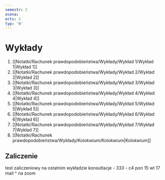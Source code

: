 ```yaml
---
semestr: 2
ocena: 
ects: 2
typ: 'W'
---
```


# Wykłady
1. [[Notatki/Rachunek prawdopodobieństwa/Wykłady/Wykład 1/Wykład 1|Wykład 1]]
2. [[Notatki/Rachunek prawdopodobieństwa/Wykłady/Wykład 2/Wykład 2|Wykład 2]]
3. [[Notatki/Rachunek prawdopodobieństwa/Wykłady/Wykład 3/Wykład 3|Wykład 3]]
4. [[Notatki/Rachunek prawdopodobieństwa/Wykłady/Wykład 4/Wykład 4|Wykład 4]]
5. [[Notatki/Rachunek prawdopodobieństwa/Wykłady/Wykład 5/Wykład 5|Wykład 5]]
6. [[Notatki/Rachunek prawdopodobieństwa/Wykłady/Wykład 6/Wykład 6|Wykład 6]]
7. [[Notatki/Rachunek prawdopodobieństwa/Wykłady/Wykład 7/Wykład 7|Wykład 7]]
8. [[Notatki/Rachunek prawdopodobieństwa/Wykłady/Kolokwium/Kolokwium|Kolokwium]]

## Zaliczenie

test zaliczeniowy na ostatnim wykładzie
konsultacje  - 333 - c4
pon 15
wt 17
mail ^
na zoom